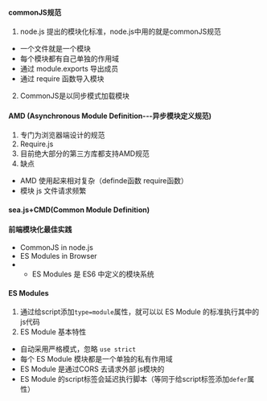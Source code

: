 #### commonJS规范
1. node.js 提出的模块化标准，node.js中用的就是commonJS规范
- 一个文件就是一个模块
- 每个模块都有自己单独的作用域
- 通过 module.exports 导出成员
- 通过 require 函数导入模块
2. CommonJS是以同步模式加载模块

#### AMD (Asynchronous Module Definition---异步模块定义规范) 
1. 专门为浏览器端设计的规范
2. Require.js
3. 目前绝大部分的第三方库都支持AMD规范
4. 缺点
- AMD 使用起来相对复杂（definde函数 require函数）
- 模块 js 文件请求频繁

#### sea.js+CMD(Common Module Definition)

#### 前端模块化最佳实践
- CommonJS in node.js
- ES Modules in Browser
- - ES Modules 是 ES6 中定义的模块系统

#### ES Modules 
1. 通过给script添加`type=module`属性，就可以以 ES Module 的标准执行其中的js代码
2. ES Module 基本特性
- 自动采用严格模式，忽略 `use strict` 
- 每个 ES Module 模块都是一个单独的私有作用域
- ES Module 是通过CORS 去请求外部 js模块的
- ES Module 的script标签会延迟执行脚本（等同于给script标签添加`defer`属性）
